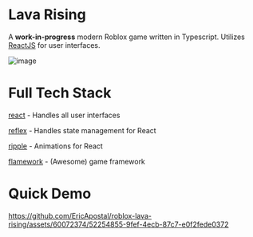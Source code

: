 # Lava Rising
A **work-in-progress** modern Roblox game written in Typescript. Utilizes [ReactJS](https://react.dev/) for user interfaces.

![image](https://github.com/EricApostal/roblox-lava-rising/assets/60072374/0b329e1f-c7d6-4a9f-9d56-59d25b67cf0a)

# Full Tech Stack
[react](https://www.npmjs.com/package/@rbxts/react) - Handles all user interfaces

[reflex](https://www.npmjs.com/package/@rbxts/react-reflex) - Handles state management for React

[ripple](https://www.npmjs.com/package/@rbxts/ripple) - Animations for React

[flamework](https://github.com/rbxts-flamework/core) - (Awesome) game framework

# Quick Demo
https://github.com/EricApostal/roblox-lava-rising/assets/60072374/52254855-9fef-4ecb-87c7-e0f2fede0372

